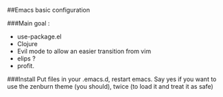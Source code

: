 ##Emacs basic configuration

###Main goal :  
- use-package.el
- Clojure
- Evil mode to allow an easier transition from vim
- elips ?
- profit. 

###Install 
Put files in your .emacs.d, restart emacs. Say yes if you want to use the zenburn theme (you should), twice (to load it and treat it as safe)
